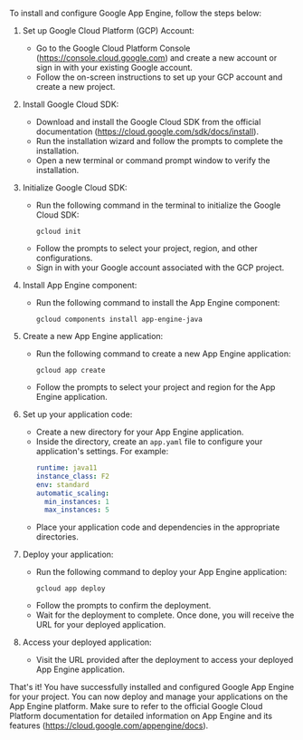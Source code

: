 To install and configure Google App Engine, follow the steps below:

1. Set up Google Cloud Platform (GCP) Account:
   - Go to the Google Cloud Platform Console (https://console.cloud.google.com) and create a new account or sign in with your existing Google account.
   - Follow the on-screen instructions to set up your GCP account and create a new project.

2. Install Google Cloud SDK:
   - Download and install the Google Cloud SDK from the official documentation (https://cloud.google.com/sdk/docs/install).
   - Run the installation wizard and follow the prompts to complete the installation.
   - Open a new terminal or command prompt window to verify the installation.

3. Initialize Google Cloud SDK:
   - Run the following command in the terminal to initialize the Google Cloud SDK:
     ```
     gcloud init
     ```
   - Follow the prompts to select your project, region, and other configurations.
   - Sign in with your Google account associated with the GCP project.

4. Install App Engine component:
   - Run the following command to install the App Engine component:
     ```
     gcloud components install app-engine-java
     ```

5. Create a new App Engine application:
   - Run the following command to create a new App Engine application:
     ```
     gcloud app create
     ```
   - Follow the prompts to select your project and region for the App Engine application.

6. Set up your application code:
   - Create a new directory for your App Engine application.
   - Inside the directory, create an `app.yaml` file to configure your application's settings. For example:
     ```yaml
     runtime: java11
     instance_class: F2
     env: standard
     automatic_scaling:
       min_instances: 1
       max_instances: 5
     ```
   - Place your application code and dependencies in the appropriate directories.

7. Deploy your application:
   - Run the following command to deploy your App Engine application:
     ```
     gcloud app deploy
     ```
   - Follow the prompts to confirm the deployment.
   - Wait for the deployment to complete. Once done, you will receive the URL for your deployed application.

8. Access your deployed application:
   - Visit the URL provided after the deployment to access your deployed App Engine application.

That's it! You have successfully installed and configured Google App Engine for your project. You can now deploy and manage your applications on the App Engine platform. Make sure to refer to the official Google Cloud Platform documentation for detailed information on App Engine and its features (https://cloud.google.com/appengine/docs).
